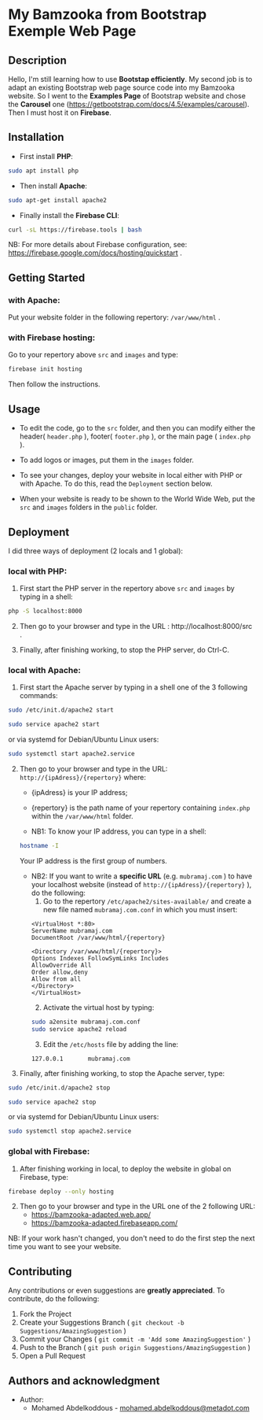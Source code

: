 # My Bamzooka from Bootstrap Exemple Web Page

## Description

Hello, I'm still learning how to use **Bootstap efficiently**. My second job is to adapt an existing Bootstrap web page source code into my Bamzooka website. So I went to the **Examples Page** of Bootstrap website and chose the **Carousel** one (https://getbootstrap.com/docs/4.5/examples/carousel). Then I must host it on **Firebase**. 

## Installation

* First install **PHP**:
 ``` bash
 sudo apt install php
 ```

* Then install **Apache**:
 ``` bash
 sudo apt-get install apache2
 ```

* Finally install the **Firebase CLI**:
 ``` bash
 curl -sL https://firebase.tools | bash
 ```
 NB: For more details about Firebase configuration, see: https://firebase.google.com/docs/hosting/quickstart .

## Getting Started

### with Apache:

Put your website folder in the following repertory: `/var/www/html` .

### with Firebase hosting:

Go to your repertory above `src` and `images` and type:
``` bash
firebase init hosting
```
Then follow the instructions.

## Usage

* To edit the code, go to the `src` folder, and then you can modify either the header( `header.php` ), footer( `footer.php` ), or the main page ( `index.php` ).

* To add logos or images, put them in the `images` folder.

* To see your changes, deploy your website in local either with PHP or with Apache. To do this, read the `Deployment` section below.

* When your website is ready to be shown to the World Wide Web, put the `src` and `images` folders in the `public` folder.

## Deployment

I did three ways of deployment (2 locals and 1 global):

### local with PHP: 

1. First start the PHP server in the repertory above `src` and `images` by typing in a shell:
 ``` bash
 php -S localhost:8000
 ```

2. Then go to your browser and type in the URL : http://localhost:8000/src .

3. Finally, after finishing working, to stop the PHP server, do Ctrl-C.

### local with Apache:

1. First start the Apache server by typing in a shell one of the 3 following commands: 
 ``` bash
 sudo /etc/init.d/apache2 start
 ```
 ``` bash
 sudo service apache2 start
 ```
 or via systemd for Debian/Ubuntu Linux users:
 ``` bash
 sudo systemctl start apache2.service
 ```

2. Then go to your browser and type in the URL: `http://{ipAdress}/{repertory}`
 where:
     - {ipAdress} is your IP address;
     - {repertory} is the path name of your repertory containing `index.php` within the `/var/www/html` folder.

     - NB1: To know your IP address, you can type in a shell: 
     ``` bash
     hostname -I
     ```
     Your IP address is the first group of numbers.

     - NB2: If you want to write a **specific URL** (e.g. `mubramaj.com` ) to have your localhost website (instead of `http://{ipAdress}/{repertory}` ), do the following:
         1. Go to the repertory `/etc/apache2/sites-available/` and create a new file named `mubramaj.com.conf` in which you must insert:
         ``` 
         <VirtualHost *:80>
         ServerName mubramaj.com
         DocumentRoot /var/www/html/{repertory}

         <Directory /var/www/html/{repertory}>
         Options Indexes FollowSymLinks Includes
         AllowOverride All
         Order allow,deny
         Allow from all
         </Directory>
         </VirtualHost>
         ```
         2. Activate the virtual host by typing:
         ``` bash
         sudo a2ensite mubramaj.com.conf
         sudo service apache2 reload
         ```
         3. Edit the `/etc/hosts` file by adding the line:
         ``` 
         127.0.0.1       mubramaj.com
         ```

3. Finally, after finishing working, to stop the Apache server, type:
 ``` bash
 sudo /etc/init.d/apache2 stop
 ```
 ``` bash
 sudo service apache2 stop
 ```
 or via systemd for Debian/Ubuntu Linux users:
 ``` bash
 sudo systemctl stop apache2.service
 ```

### global with Firebase:

1. After finishing working in local, to deploy the website in global on Firebase, type:
 ``` bash
 firebase deploy --only hosting
 ```

2. Then go to your browser and type in the URL one of the 2 following URL:
     - https://bamzooka-adapted.web.app/
     - https://bamzooka-adapted.firebaseapp.com/

NB: If your work hasn't changed, you don't need to do the first step the next time you want to see your website. 

## Contributing

Any contributions or even suggestions are **greatly appreciated**. To contribute, do the following:

1. Fork the Project
2. Create your Suggestions Branch ( `git checkout -b Suggestions/AmazingSuggestion` )
3. Commit your Changes ( `git commit -m 'Add some AmazingSuggestion'` )
4. Push to the Branch ( `git push origin Suggestions/AmazingSuggestion` )
5. Open a Pull Request

## Authors and acknowledgment

* Author:
     - Mohamed Abdelkoddous - mohamed.abdelkoddous@metadot.com
